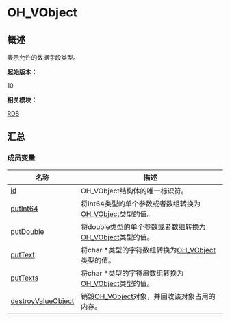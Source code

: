 # OH_VObject


## 概述

表示允许的数据字段类型。

**起始版本：**

10

**相关模块：**

[RDB](_r_d_b.md)


## 汇总


### 成员变量

| 名称 | 描述 |
| -------- | -------- |
| [id](_r_d_b.md#id-24) | OH_VObject结构体的唯一标识符。 |
| [putInt64](_r_d_b.md#putint64-22) | 将int64类型的单个参数或者数组转换为[OH_VObject](_o_h___v_object.md)类型的值。 |
| [putDouble](_r_d_b.md#putdouble) | 将double类型的单个参数或者数组转换为[OH_VObject](_o_h___v_object.md)类型的值。 |
| [putText](_r_d_b.md#puttext-22) | 将char \*类型的字符数组转换为[OH_VObject](_o_h___v_object.md)类型的值。 |
| [putTexts](_r_d_b.md#puttexts) | 将char \*类型的字符串数组转换为[OH_VObject](_o_h___v_object.md)类型的值。 |
| [destroyValueObject](_r_d_b.md#destroyvalueobject) | 销毁[OH_VObject](_o_h___v_object.md)对象，并回收该对象占用的内存。 |
